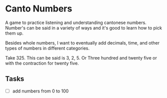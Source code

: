 # Canto Numbers
A game to practice listening and understanding cantonese numbers. Number's can be said in a variety of ways and it's good to learn how to pick them up.

Besides whole numbers, I want to eventually add decimals, time, and other types of numbers in different categories.

Take 325. This can be said is 3, 2, 5. Or Three hundred and twenty five or with the contraction for twenty five.

## Tasks
- [ ] add numbers from 0 to 100
